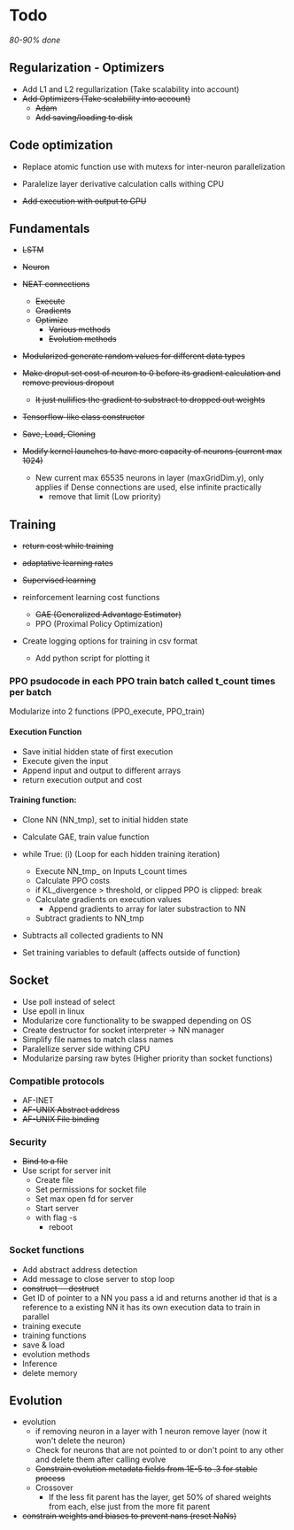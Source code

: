 # Todo
*80-90% done*

## Regularization - Optimizers

- Add L1 and L2 regullarization (Take scalability into account)
- ~~Add Optimizers (Take scalability into account)~~
	- ~~Adam~~
    - ~~Add saving/loading to disk~~

## Code optimization
- Replace atomic function use with mutexs for inter-neuron parallelization

- Paralelize layer derivative calculation calls withing CPU

- ~~Add execution with output to GPU~~

## Fundamentals

- ~~LSTM~~
- ~~Neuron~~
- ~~NEAT connections~~ 
	- ~~Execute~~
	- ~~Gradients~~
    - ~~Optimize~~
        * ~~Various methods~~
        * ~~Evolution methods~~

- ~~Modularized generate random values for different data types~~
- ~~Make droput set cost of neuron to 0 before its gradient calculation and remove previous dropout~~
    - ~~It just nullifies the gradient to substract to dropped out weights~~

- ~~Tensorflow-like class constructor~~
- ~~Save, Load, Cloning~~
- ~~Modify kernel launches to have more capacity of neurons (current max 1024)~~ 
    - New current max 65535 neurons in layer (maxGridDim.y), only applies if Dense connections are used, else infinite practically
        - remove that limit (Low priority)

## Training
- ~~return cost while training~~
- ~~adaptative learning rates~~
- ~~Supervised learning~~
- reinforcement learning cost functions
    - ~~GAE (Generalized Advantage Estimator)~~
    - PPO (Proximal Policy Optimization)

- Create logging options for training in csv format
    - Add python script for plotting it

### PPO psudocode in each PPO train batch called t_count times per batch
Modularize into 2 functions (PPO_execute, PPO_train)

#### Execution Function
* Save initial hidden state of first execution
* Execute given the input
* Append input and output to different arrays
* return execution output and cost

#### Training function:

* Clone NN (NN_tmp), set to initial hidden state
* Calculate GAE, train value function
* while True: (i) (Loop for each hidden training iteration)
    * Execute NN_tmp_ on Inputs t_count times
    * Calculate PPO costs
    * if KL_divergence > threshold, or clipped PPO is clipped:
        break
    * Calculate gradients on execution values
        * Append gradients to array for later substraction to NN
    * Subtract gradients to NN_tmp

* Subtracts all collected gradients to NN
* Set training variables to default (affects outside of function)

## Socket

- Use poll instead of select
- Use epoll in linux
- Modularize core functionality to be swapped depending on OS
- Create destructor for socket interpreter -> NN manager
- Simplify file names to match class names
- Paralellize server side withing CPU
- Modularize parsing raw bytes (Higher priority than socket functions)

### Compatible protocols

* AF-INET
* ~~AF-UNIX Abstract address~~
* ~~AF-UNIX File binding~~

### Security
* ~~Bind to a file~~
* Use script for server init
    * Create file
    * Set permissions for socket file
    * Set max open fd for server
    * Start server
    * with flag -s
        - reboot

### Socket functions

- Add abstract address detection
- Add message to close server to stop loop
- ~~construct -- destruct~~
- Get ID of pointer to a NN
    you pass a id and returns another id that is a reference to a existing NN
    it has its own execution data to train in parallel
- training execute
- training functions
- save & load
- evolution methods
- Inference
- delete memory

## Evolution

- evolution
    * if removing neuron in a layer with 1 neuron remove layer (now it won't delete the neuron)
    * Check for neurons that are not pointed to or don't point to any other and delete them after calling evolve
    * ~~Constrain evolution metadata fields from 1E-5 to .3 for stable process~~
    * Crossover
        * If the less fit parent has the layer, get 50% of shared weights from each, else just from the more fit parent
- ~~constrain weights and biases to prevent nans (reset NaNs)~~


